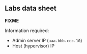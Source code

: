 <!-- .slide: data-state="normal" id="labs-data-sheet" data-timing="120" -->
## Labs data sheet

**FIXME**

Information required:

* Admin server IP (`aaa.bbb.ccc.10`)
* Host (hypervisor) IP
